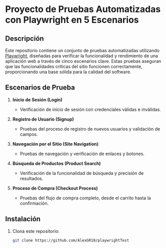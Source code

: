 # Proyecto de Pruebas Automatizadas con Playwright en 5 Escenarios

## Descripción

Este repositorio contiene un conjunto de pruebas automatizadas utilizando [Playwright](https://playwright.dev/), diseñadas para verificar la funcionalidad y rendimiento de una aplicación web a través de cinco escenarios clave. Estas pruebas aseguran que las funcionalidades críticas del sitio funcionen correctamente, proporcionando una base sólida para la calidad del software.

## Escenarios de Prueba

1. **Inicio de Sesión (Login)**
   - Verificación de inicio de sesión con credenciales válidas e inválidas.

2. **Registro de Usuario (Signup)**
   - Pruebas del proceso de registro de nuevos usuarios y validación de campos.

3. **Navegación por el Sitio (Site Navigation)**
   - Pruebas de navegación y verificación de enlaces y botones.

4. **Búsqueda de Productos (Product Search)**
   - Verificación de la funcionalidad de búsqueda y precisión de resultados.

5. **Proceso de Compra (Checkout Process)**
   - Pruebas del flujo de compra completo, desde el carrito hasta la confirmación.

## Instalación

1. Clona este repositorio:

   ```bash
   git clone https://github.com/AlexGR10/playwrightTest
